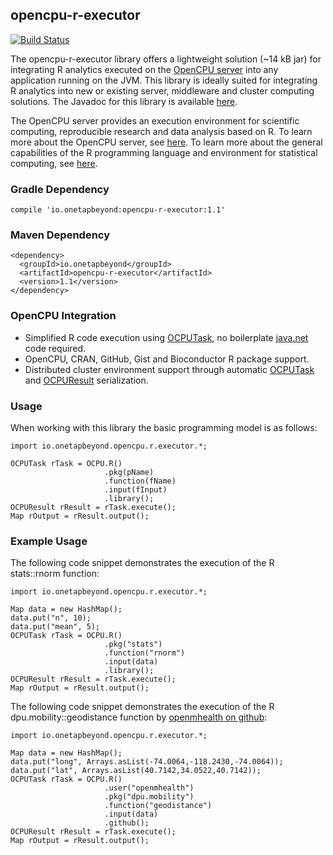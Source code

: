 ## opencpu-r-executor

[![Build Status](https://travis-ci.org/onetapbeyond/opencpu-r-executor.svg?branch=master)](https://travis-ci.org/onetapbeyond/opencpu-r-executor)

The opencpu-r-executor library offers a lightweight solution (~14 kB jar) for integrating R analytics executed on the [OpenCPU server](https://www.opencpu.org) into any application running on the JVM. This library is ideally suited for integrating R analytics into new or existing server, middleware and cluster computing solutions. The Javadoc for this library is available [here](http://www.javadoc.io/doc/io.onetapbeyond/opencpu-r-executor/).

The OpenCPU server provides an execution environment for scientific
computing, reproducible research and data analysis based on R. To learn
more about the OpenCPU server, see [here](https://www.opencpu.org).  To learn
more about the general capabilities of the R programming language and
environment for statistical computing, see [here](https://www.r-project.org/about.html).

### Gradle Dependency

```
compile 'io.onetapbeyond:opencpu-r-executor:1.1'
```

### Maven Dependency

```
<dependency>
  <groupId>io.onetapbeyond</groupId>
  <artifactId>opencpu-r-executor</artifactId>
  <version>1.1</version>
</dependency>
```

### OpenCPU Integration

- Simplified R code execution using [OCPUTask](http://www.javadoc.io/doc/io.onetapbeyond/opencpu-r-executor/), no boilerplate [java.net](http://docs.oracle.com/javase/8/docs/api/java/net/package-summary.html) code required.
- OpenCPU, CRAN, GitHub, Gist and Bioconductor R package support.
- Distributed cluster environment support through automatic [OCPUTask](http://www.javadoc.io/doc/io.onetapbeyond/opencpu-r-executor/) and [OCPUResult](http://www.javadoc.io/doc/io.onetapbeyond/opencpu-r-executor/) serialization.


### Usage

When working with this library the basic programming model is as follows:

```
import io.onetapbeyond.opencpu.r.executor.*;

OCPUTask rTask = OCPU.R()
					 .pkg(pName)
					 .function(fName)
					 .input(fInput)
					 .library();
OCPUResult rResult = rTask.execute();
Map rOutput = rResult.output();
```

### Example Usage

The following code snippet demonstrates the execution of the R stats::rnorm function:

```
import io.onetapbeyond.opencpu.r.executor.*;

Map data = new HashMap();
data.put("n", 10);
data.put("mean", 5);
OCPUTask rTask = OCPU.R()
					 .pkg("stats")
					 .function("rnorm")
					 .input(data)
					 .library();
OCPUResult rResult = rTask.execute();
Map rOutput = rResult.output();
```

The following code snippet demonstrates the execution of the R dpu.mobility::geodistance function by [openmhealth on github](https://github.com/openmhealth/dpu.mobility):

```
import io.onetapbeyond.opencpu.r.executor.*;

Map data = new HashMap();
data.put("long", Arrays.asList(-74.0064,-118.2430,-74.0064));
data.put("lat", Arrays.asList(40.7142,34.0522,40.7142));
OCPUTask rTask = OCPU.R()
                     .user("openmhealth")
                     .pkg("dpu.mobility")
                     .function("geodistance")
                     .input(data)
                     .github();
OCPUResult rResult = rTask.execute();
Map rOutput = rResult.output();
```

